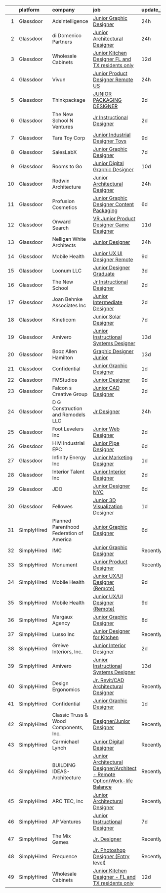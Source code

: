 

|    | platform    | company                                  | job                                                                                                                                                                                                                                                                                                                                                                                                                                                                                                                                                                                                                                                                                                                                                                                                                                                                                                                                                                                                                                                                                                                                                                                                                                                                                                                                                                                                                              | update_time   | location             |
|---:|:------------|:-----------------------------------------|:---------------------------------------------------------------------------------------------------------------------------------------------------------------------------------------------------------------------------------------------------------------------------------------------------------------------------------------------------------------------------------------------------------------------------------------------------------------------------------------------------------------------------------------------------------------------------------------------------------------------------------------------------------------------------------------------------------------------------------------------------------------------------------------------------------------------------------------------------------------------------------------------------------------------------------------------------------------------------------------------------------------------------------------------------------------------------------------------------------------------------------------------------------------------------------------------------------------------------------------------------------------------------------------------------------------------------------------------------------------------------------------------------------------------------------|:--------------|:---------------------|
|  1 | Glassdoor   | AdsIntelligence                          | [Junior Graphic Designer](https://www.glassdoor.com/partner/jobListing.htm?pos=114&ao=1110586&s=58&guid=00000183211a62fa9cd963e56dffb98f&src=GD_JOB_AD&t=SR&vt=w&ea=1&cs=1_9d550260&cb=1662707721287&jobListingId=1008126518832&cpc=87A0A889578C8297&jrtk=3-0-1gcghkoorklvn801-1gcghkopah4dk800-1fc46c5ff38fd6d6--6NYlbfkN0AipZgvE8nRORPuNrZZLrQ6PjdlaewRnC-DulxfRvfRUE_hN3DPv8Bsj1LcFKGlefO_UJA9O-WaIOkUINCPZ3wAiWwhgwG8UYDVe0shLMxfv6gxN95IjdO4JulSYkMGpowUWJvhadlYAA0Hbm1tDY3kK9APt-Al78QDFoc1oNnXelSjAr0hUb42U5OSsUIBJ-lYtYBwvaGTI7OVeknMda4ZRdoRAvwaT40o21_h7xDCBYr9m5TS9OvOgnnyn28i87XVWUWfpA5Qwkdoyi15kXdfyo-dTkJ9o0GHIRLQotcjizhbKzUPNGEzTp9IlPqWa680gasCOCjWK9Re2TsfSuthDL6O4G6i_Owj_I-3xbdeLSSsTlZFMKXDwt2lldivtrDKm0bP9atLnnIBbDJeBwnu5fuehHwFJgpfIVp3vyRrq6nfGsJJ5ytOiDm-sVRs2gSccto9cC8CoVm0efrc5ggl1oJCtjDx-Qeg7kB_OkwudnLm9s2NSSxGNl-Ti28piYM%3D)                                                                                                                                                                                                                                                                                                                                                                                                                                                                                                                                                                 | 24h           | Annapolis, MD        |
|  2 | Glassdoor   | di Domenico   Partners                   | [Junior Architectural Designer](https://www.glassdoor.com/partner/jobListing.htm?pos=106&ao=1110586&s=58&guid=00000183211a62fa9cd963e56dffb98f&src=GD_JOB_AD&t=SR&vt=w&ea=1&cs=1_2d837f09&cb=1662707721286&jobListingId=1008126041617&cpc=F0881FB4B112A732&jrtk=3-0-1gcghkoorklvn801-1gcghkopah4dk800-723fdd939c4b98c1--6NYlbfkN0Af7IH--f52cTUDwFMUanxXcd3NiV5wYJyzlyk1G5yREY5tH6gVYRJQFm0gt-AkvyOasr_qcNJy9IwTZqoB608R9agM9HWv_A-63Nt1MFNI5zKV3CRvddsTt_zh7WQi6QoxnvArYCuuUSD-cWn4gfh9KTxr5A8sRxkQI6Hmr_KMYxwf7eazVyKGl2JKpU9uu5wPQ5nDU0JA4opFQF9wRwwDZrbK9i8ibXQJkFPUQ-OrgI_K-BatxTWyKz1LD-AD7QIqNVAxlvF_zOUR4SWITPWjQ9ODGSosel9riLvbGbN0RtlR8cJEaJnvFwZa-LqjMibgNyv4QWz-we6h0-uipL0zPkodad0dER5q82dZnaQ-5gpgEoG5bUwBlmYMkF7UxTfNpde47KSqgxFFhR_5NMP8QUxMB61xAuR2sdc7qtnbcksbHwNkbLX4tzOhTs438T8urMsROezvaEm1V3u11Sz43hoZweUBixhNlmyosfg9B2Utmyx-zvn2OH9iBCL9MJU39SsWLh3yaA%3D%3D)                                                                                                                                                                                                                                                                                                                                                                                                                                                                                                                                             | 24h           | Long Island City, NY |
|  3 | Glassdoor   | Wholesale Cabinets                       | [Junior Kitchen Designer   FL and TX residents only](https://www.glassdoor.com/partner/jobListing.htm?pos=101&ao=1110586&s=58&guid=00000183211a62fa9cd963e56dffb98f&src=GD_JOB_AD&t=SR&vt=w&ea=1&cs=1_e99166bf&cb=1662707721285&jobListingId=1008098268193&cpc=8BB092BD934645DB&jrtk=3-0-1gcghkoorklvn801-1gcghkopah4dk800-f3fd95e2d0fa8d1c--6NYlbfkN0BlfbrJSa3PHbvhjyyeFfDNoZtTpcLzI_2-SDNU7B3WsGWIYDmyktT4bk3iCG4V_I4NSMt6RktoGBD42Vee2kHPTUwIdLEBkku222GgmCSbmWZsv0P5GArL2zHJynDTdLcdeNouMZgwEqPNoplWHHLppId7MgI_Mft5OHOXfBW-BWToCueP3bzQ6BGomKlampRF0VJhuWnuP5eucPcwNce2uapXacWRKQ02pnKuyLFKh_wm0GczTq8esCyxprBXNNx8bRpJxuGqcrgm3o1ZyR1RtJw5erDX93-HXqltxxF_VzuZ-wNv-uD8iUTAoRSZlVu9rpJaSLAZmAUYW49nKaQfAY0XuxgSIdy5tDfeNdO4vly1_2japU_s9YlWUht_iHOyNXzkf0p-BdvxPt8E7biA1CTXNMfmZ7dDMurRa9xk6nw0tEN1DbulB6eLtVUIOqcx52w05y-4KPGhAtgHo5bz2kGXhpXq2X63qvv8D74vwZjtd81bNjnG9yTBCpNSMlBeo6U2gcasN4if4j0tJ6WzY9dYRXF0Wc8aXSz2NI5MplfS3TlVBJBZ)                                                                                                                                                                                                                                                                                                                                                                                                                                                                                    | 12d           | Remote               |
|  4 | Glassdoor   | Vivun                                    | [Junior Product Designer  Remote  US ](https://www.glassdoor.com/partner/jobListing.htm?pos=124&ao=1136043&s=58&guid=00000183211a62fa9cd963e56dffb98f&src=GD_JOB_AD&t=SR&vt=w&cs=1_15bdd6a2&cb=1662707721288&jobListingId=1008127814402&jrtk=3-0-1gcghkoorklvn801-1gcghkopah4dk800-c9921c1d9ee7bd66-)                                                                                                                                                                                                                                                                                                                                                                                                                                                                                                                                                                                                                                                                                                                                                                                                                                                                                                                                                                                                                                                                                                                            | 24h           | Oakland, CA          |
|  5 | Glassdoor   | Thinkpackage                             | [JUNIOR PACKAGING DESIGNER](https://www.glassdoor.com/partner/jobListing.htm?pos=110&ao=1110586&s=58&guid=00000183211a62fa9cd963e56dffb98f&src=GD_JOB_AD&t=SR&vt=w&ea=1&cs=1_e499e9df&cb=1662707721286&jobListingId=1008120815731&cpc=0FE1F5EA2BC84A01&jrtk=3-0-1gcghkoorklvn801-1gcghkopah4dk800-dc8a50ed25998491--6NYlbfkN0AuM2h-FiZ6pxynkFwuURbyk3E40t-YBgtquBS1k8iiYKbZwF-gcUOp-YpCknliwipHRnu8VAtQjUHCW9hggfGl4hnlPlMkaZTH1o3s5IrnqRXB0KOXgk-5XhkOkeVkfyffUToh202prnM7r-Vi7fgzwiT1ev-hpx8-nYxdXwEEOiEBhrOWM8S-bnuM1RG2QTn4OJIpBE9LiH-QEbyO4bWhIRZT2de4XMY-7v_1k-hf0OnHj4BCCsx9ysAKr91pio3LzHrLeMPV0U5hJLIXrPTt2rvav1s_GVls0MvxOZ1nBPZ1JExbxa2802aih0RowRD8awEtkUZJcTDuMV_ApV-81-E7moHdkcRr4XWt_mpbDlkE0IK9BmUxLEf4JT6EV5iuu1_ttUuzWIAgsxH2L72yum0R13ZMw6ZxDPuoeHUk5Zcm9icIApkweOcKnR9AyZBgsSbc5fM1UgxPdDq0DJp-ZwnyBBELsRwM96HHJLgF8qize5qGNJ80Ot0PdHuO5Mc%3D)                                                                                                                                                                                                                                                                                                                                                                                                                                                                                                                                                               | 2d            | New York, NY         |
|  6 | Glassdoor   | The New School  N Ventures               | [Jr  Instructional Designer](https://www.glassdoor.com/partner/jobListing.htm?pos=117&ao=1110586&s=58&guid=00000183211a62fa9cd963e56dffb98f&src=GD_JOB_AD&t=SR&vt=w&ea=1&cs=1_963149ca&cb=1662707721287&jobListingId=1008121524622&cpc=FB7E4A1762AE5BEC&jrtk=3-0-1gcghkoorklvn801-1gcghkopah4dk800-bf06e3e6c69108c1--6NYlbfkN0B77IjMi85O3fSRyFRx7hF5ozgaDuf9JHo1-2f8PsCqNheoK_KNT8FMPMnEeLznBU8H0ScYvQsAXPGJi-Eh2fHUAHl6h5Hjz02f5cUWnrRx0VG-vT1Xm8zoee9EKvyl97WDhQ2_RPZLUm4JkZbDjCjxQG6oChA7FTWf0gWmMtbdzZazF7IquL1g1dXo1CZ6NItkPLEQRwBZgnYuXDo5Xmx8t6fLkM9hoRrRJIKD2EVxG00nGhw6M61T56hVIkUpVlyPT-7S6Xs2Yz8Nv7dP__A-F07x4jTn5iXgrA9eN424BwGSE1CUziKKdr4Si9EfBacNh7qftSwtI05HQZ7jouPIEc-Mwy6y8em8iDOWP-FxGN6x8naG0ldgJT6cJgT5aL-Gn4oFhSpHvKNB3tF8ddbfcPQI-o70sBouuQwrLnQqRFn7zlcEzIk6tmytau79WSALCkBA-w5mV4szPAxg1KFqupWDwg4o0jGVmGiGMKbr0sHSQGtBzvEOEIPU6RMQucmMkcrczn7pmA%3D%3D)                                                                                                                                                                                                                                                                                                                                                                                                                                                                                                                                                | 2d            | Remote               |
|  7 | Glassdoor   | Tara Toy Corp                            | [Junior Industrial Designer   Toys](https://www.glassdoor.com/partner/jobListing.htm?pos=112&ao=1110586&s=58&guid=00000183211a62fa9cd963e56dffb98f&src=GD_JOB_AD&t=SR&vt=w&ea=1&cs=1_6e0196a6&cb=1662707721287&jobListingId=1008104241715&cpc=65CC663E25211861&jrtk=3-0-1gcghkoorklvn801-1gcghkopah4dk800-03f38e4d59b2967c--6NYlbfkN0AkIub598ZnF2Da3IhdEz_SQbDzbNeh1yEdABgIrYesRHiWB-KyLwtLZ9QnyjpOlZY-VYox9k9oddaGIw-Edy0OSMSvBOlpLwKta-nH2inTPaRCGbWi4HuqoUUbMsWB82_boAeHqhP3l-oPXKBSmwbYmmXJv41fN7VKewTtcvLHjd3Yh0l6rW5jYtZEUDOI9sPAjbg4kQEN-T1IeB7csIwKciY6E8yXIDil5eO-efHrTkIYSFNZW6KnDE_xxAojrbXDeWAKispDlVwltR3N_Faihuo_b7h6YA4-hDDPH7aVXL-CIcYWNM2hTFqMv89rvgqfcB-xn69iDt9javUPRshvO83Dko3AFP26TounUf6HnSjTonl5Fmf3JDwUOZRbleKPXpWFYAJPkJcfrz9rRgUrrMLBQilx_Rg91snyCWT22uknnqU8jNT1VPqLG21eWNDwR-K2wDhPfLP6o8SkxGDBolqk-h-gO9BAwHVWM5QrGcYsnDbBzEtj7v6g5dHE615ED8j8cPhTRQ%3D%3D)                                                                                                                                                                                                                                                                                                                                                                                                                                                                                                                                         | 9d            | Hauppauge, NY        |
|  8 | Glassdoor   | SalesLabX                                | [Junior Graphic Designer](https://www.glassdoor.com/partner/jobListing.htm?pos=115&ao=1110586&s=58&guid=00000183211a62fa9cd963e56dffb98f&src=GD_JOB_AD&t=SR&vt=w&cs=1_9fdd8073&cb=1662707721287&jobListingId=1008111579607&cpc=39A4E8CE329AB187&jrtk=3-0-1gcghkoorklvn801-1gcghkopah4dk800-e908962a8703a28d--6NYlbfkN0AZhccrYCUSJlZEde1UnGXnwlG1V9FU8luw-eezWnVYr5cEIZbxF0ud2TiQradMyDYAhjUuZdU-Jc6KDrNnXGt0luj4X9eLCFruo8XOurAzNfkw5TKDUy8_2DXlF_UuK3XC5Jdc8AGJshFzDUJNXv15OVNeEv33cNdPQ9245r-wmXF-LAyKzaSglO4Ux-5C7eGtRqMBH7vFEeHLU8bIy0Ek2fS1pQTm50LlBVWf419Ldb9g5IfMhZyydjh9wHyeKlxnP9PkpqHJ2B-QtyXPS4fhxKB_-qTC5tST2SdwwQU_MkDxGuptm9OWmvrWqwuijYp4bI-oAjZ33DlNCwZSeuRyj4HVzOWkwh1WvVUk37sews2mIAwW-dHkWn0V3r6i1wP_IDQaHTXkKUgakSO4MciWDIflb_RXfjW-VMVoSP7zCAKNINNuuu1j)                                                                                                                                                                                                                                                                                                                                                                                                                                                                                                                                                                                                                                                    | 7d            | Austin, TX           |
|  9 | Glassdoor   | Rooms to Go                              | [Junior Digital Graphic Designer](https://www.glassdoor.com/partner/jobListing.htm?pos=120&ao=1110586&s=58&guid=00000183211a62fa9cd963e56dffb98f&src=GD_JOB_AD&t=SR&vt=w&ea=1&cs=1_f69756cb&cb=1662707721288&jobListingId=1008101023812&cpc=AC285F3A3ECA6BB0&jrtk=3-0-1gcghkoorklvn801-1gcghkopah4dk800-a7f8cc29757373aa--6NYlbfkN0DQkrWslipYdAKKBYyyAy12PZe5Qif844XZvzAwxKbcyIRxhdHaqMzJraSVoY3LdvZqdbhDVRcqMZtCa2YcNSHFpJgmxHPV6EOH-6DazYCulcDtnQBVuOqYehfVu4pi8F9SHq0EvEETT4FlPgqVwQPbT0pZuLpYfpMnS0r64qoJ8-2qzxYucRvqPqcCo0mPOb0lc0OoxpxSWzOvzE4cU8fPmgN1fYe2ifM4JqCrddonyqM3cxKydvfAgu1Z8dSA1bMeK7N0oiSfgp8hAQCHqQhfNJNzZhP6j2mgS3bwzCgbJ08vqkeAC_Ilw3ZwoXvc6K_wabpGf0T3J8MfYMkEOvLsE7IaAELb8Ha9q1oMlfdWoGYnHWzUhIZuFOREjlLvDk-GDb7ZlawCPCLh_TMuNVYLtVlPcKDPEM3RvComCw6RhY-RkJ4fSG-LOn7OpaYo8-bzlZx_YxhueHiriPy-3DshqqMbIF86Qf1hYv_sQJ0NWgBjC8tSosXuebIrE-4lbz9ooMjc_llvF8X4kX31MM7FhsILnriKoM44Ph7co8O_wA%3D%3D)                                                                                                                                                                                                                                                                                                                                                                                                                                                                                                           | 10d           | Atlanta, GA          |
| 10 | Glassdoor   | Rodwin Architecture                      | [Junior Architectural Designer](https://www.glassdoor.com/partner/jobListing.htm?pos=107&ao=1110586&s=58&guid=00000183211a62fa9cd963e56dffb98f&src=GD_JOB_AD&t=SR&vt=w&ea=1&cs=1_f10e4b59&cb=1662707721286&jobListingId=1008126744596&cpc=20E46BB5786CE82A&jrtk=3-0-1gcghkoorklvn801-1gcghkopah4dk800-d552127ac2887723--6NYlbfkN0DzaDHVbxJ-LJZej0v9fk4K-FwNocoxjQ_zxp68kPBvcg2yVnif4pm_KuL61YfMAjUE4jCnvzPuvjZtRgk2k-hHL5eVKIrUk4lso5GC8EQbtnYanfsHg53QC7Ul431ufMHsNhkwxIhg6-0JwtOA1vJhPgY8DDSoSPYJjxv2NGzgaffGr6anegGj1ggPJti3GljqnhqvPbkC-vAYo8cX1nDUXNVK7hKVIIGLvwufBSU5voObKKKalLW14YS0m8CJtJEL7TSIW6Sduf3N492V_AuIhCsF907qAAOh-Tfc6bdfUMTPnT9tnoExu4EmKcCLgNCjRpf2f1p5hJ7WBgsHW8-OUW9uolB0yP5flmHBI5DIKvyuc7sUc827TWZOPWyhf_uC4BA43sGi_a4qn1EesMaTpbN6P9QtHoiH8UWMPU5XknZmDh1-EYmhbojpNpdF76czukzTh--10ly3ClpgIXz-suhyc04HMcYAfcgSwUekxRVPvxckyMY0IskPbiR5lImsNwoT7tYq5w%3D%3D)                                                                                                                                                                                                                                                                                                                                                                                                                                                                                                                                             | 24h           | Boulder, CO          |
| 11 | Glassdoor   | Profusion Cosmetics                      | [Junior Graphic Designer   Content   Packaging](https://www.glassdoor.com/partner/jobListing.htm?pos=118&ao=1110586&s=58&guid=00000183211a62fa9cd963e56dffb98f&src=GD_JOB_AD&t=SR&vt=w&ea=1&cs=1_659c535b&cb=1662707721288&jobListingId=1008114183195&cpc=3DB599BF2F4828F0&jrtk=3-0-1gcghkoorklvn801-1gcghkopah4dk800-08d7352442de3438--6NYlbfkN0D8H_ARezJ5CHAhhcWTJsHkiqKXZUd-JI1lXVJ02_FWlJfwXTBtrNTz8nQLOyLfKdGPFS85qCdC37MIXZyBjKnAljcaWA3TKaBpBMLLe42IkZmrmq5r5N_3rnI_QKLqeDgaNxqylrrp1S8r_mjNV5VbJoj90kZ5U0vEBDDeVFTWvWX1HNfMBQtuMGwPRnUm6paWWxb2w5ycmS921eik6aqxk--Y2tIW8eRXz_vi5RhdbclGFukbvEL1Zz8iGeS7ACBD-4jokCwd-5AqK1XgnRl9BC8ccm-453fQEG9otl81M2pxK99SeOsFrNiWbDf13e0DHcZ5zBLEQrhNk-vAaYdHHahnoML044kDpr1kVRo0VklMBAdGLR1RPirfhUfKT3daiqjAyPC50xDWGfI3LzqyFvDtw7-vdXCC3Dm358I4VeRXz_oTcED-yqdsN9mIkkuXs8Q0tBfUqwNtdopIoe2RUvAbuh_PUv5QRNPdZxi6IuSZPlmFO3wX7Z0KZ787L8cq2I7341oZcA%3D%3D)                                                                                                                                                                                                                                                                                                                                                                                                                                                                                                                             | 6d            | Chino, CA            |
| 12 | Glassdoor   | Onward Search                            | [VR Junior Product Designer   Game Designer](https://www.glassdoor.com/partner/jobListing.htm?pos=122&ao=1110586&s=58&guid=00000183211a62fa9cd963e56dffb98f&src=GD_JOB_AD&t=SR&vt=w&cs=1_316fb017&cb=1662707721288&jobListingId=1008099053226&cpc=47CFDC01B3F81FAC&jrtk=3-0-1gcghkoorklvn801-1gcghkopah4dk800-07bbdb308ea4cc37--6NYlbfkN0B7YoEZZ2QAGDyEGGmBPAUWSHc1Mt3sMCn9FehKcWA3w0f8WX1n9N967XqX1pCIHHLFdmzbhUsIqV71s7ELi4968vvXF1tNBLroB6uxZKxOmwhjWdxb5OGPft9Hp_QzX1Za0pDBa7zXeAU8-B_2iBrng0C8MzgiMDMQd45vBq0TCtFes8oGHwj63hiG83OSilXuq8J1QRrZDHvOPrTy2O8JwcHa31ezbNYWPcXPwId_AsqUaUk53tDnb3kSlNNleRNbr0g8D8A-bGISAk5ob9naQWnqKNS0cY48IpgJOIyuvee1KAHEIVe-VekXGeCy4tGxtNf2OKz4wp4on3tw8GbgnDFxZQZjjk2WbDNturPPKIs8dMvDB9OLLVT_QtSA6JGFGahPX2_p-tkx6HocZlUoDZdXYPQNbQpfYSKaDXE8Ve4KMoNpjMqQkjlVdePaGKRL1H6nQ5lCCCWDtf9drsyeskPuTzXL2KaluYelvSp5nFoGGDBtsCxwpKHrwne3xW8rgRvu9EyuTdJ-ecPZE1l4Ggyd7_Lf6F-aubidqNNe_4xcbDEkCOdermRX0MXwyeIQ0u23eXmQ2fTOFNMvYkcS3JHQyT1U_VA_k2ED4pVmJnOCBcqalmGSfih8EugHkkliiHrEzTX2VRFflU_ExFjsL73SO6s6Rrt8Tofp5jiQpTL6yH5yE5Mbauuycqus8GkFWBf6boEDKle3xk23_pbk4dOUDleE7tbf5D1NHr_i-dm9QoEApj032V05bsNkrfhUp21InS-KYAAq0uXjIiSKSSTg9_hVkFYYabn3awXDv8ONvjg7IkoANjFXABh8L0Wofd3UhTtI8sGGDMjHEj_1vZhTAkfZOV6sxDTLHsWlHO8wXnkK52zy_cXl581UK7RlyQES0oJWySqxv2kgCFcm9qfxkJAhASEeDchI6xD23d-W8V9QCRFNN7z2mjQ5MVJBLMhmGmk5MSIpyTnuemQbazHlGZe-q-xhs9NKhw1A19d6KW8H4VBGqW8I_kDyIHIJXzB0soZ0kB5b0ln1fdWL) | 11d           | Seattle, WA          |
| 13 | Glassdoor   | Nelligan White Architects                | [Junior Designer](https://www.glassdoor.com/partner/jobListing.htm?pos=111&ao=1110586&s=58&guid=00000183211a62fa9cd963e56dffb98f&src=GD_JOB_AD&t=SR&vt=w&ea=1&cs=1_699802a8&cb=1662707721287&jobListingId=1008126460903&cpc=7AD1D84939BBEEF3&jrtk=3-0-1gcghkoorklvn801-1gcghkopah4dk800-4e4c53329fb702b3--6NYlbfkN0CO9oHzDiMXLt88Q8DjTxX4j0Mret2ADvA73sESdC6uOFyT44sA3kyfqcNFpxa3glRgl7mNUEl9Wgw4MTwtV8X1L5TCaxjEbrH-0g4x86GoBepjgB3_q6Y0giZCad4h49BZ0tgAJmMLzx2Z8O7OdXP2E5fsnSI8AodsKrdmZ-CbHdybP8ZZFz_UniKyDtDaT2tXM1MjOzOSyhmDbSuX2FdwBBAAvSUrwkkxjsyQ75MoBPyqlFP6U3so001UzKOImTSHh51E1wCk80QuYhpTB9g-m0rJTh6K4WAJg_L-A6p6Ev4cRqnHCHzHZxA6LLrIn5L_IyQbKX2XiHaUhEKR_trJrWpNwN0LKnVTdOz3gZoRqz8WN5azMz4PrbNjziJYn8NcX1ZlOQTgLWxjOzCbv6Dn3hv08ddorWzxGHx2pzm54pHk0sgjF_KlOV6KeRnT1JWhEtZRcijO2YF60CZquz8omR2cRe7iIlBe34JCobzog3TSaLLEpEfMrMA7foh0GH8%3D)                                                                                                                                                                                                                                                                                                                                                                                                                                                                                                                                                                         | 24h           | New York, NY         |
| 14 | Glassdoor   | Mobile Health                            | [Junior UX UI Designer  Remote ](https://www.glassdoor.com/partner/jobListing.htm?pos=104&ao=1110586&s=58&guid=00000183211a62fa9cd963e56dffb98f&src=GD_JOB_AD&t=SR&vt=w&ea=1&cs=1_1c631b44&cb=1662707721286&jobListingId=1008104582625&cpc=AC285F3A3ECA6BB0&jrtk=3-0-1gcghkoorklvn801-1gcghkopah4dk800-0b855880aef5fae4--6NYlbfkN0CVW-wZUB6fDkVbeXZUmA8a9VqOuLioZTZt07t5oqbkUixMn8E1AkY7NfCvE7a_uIFEM4p2K4W6Xowwu-eZbvZMAmUZzzrHL6ljTCT7DYTx6XjJdgQUIEh9p7SxX-wpgLvWtsfp4DDj8x2BvdIzeHYMSSkPiP9r4jjtgVITdl04BLVLmN7DTPJeZ4_ZEyu9s9lyxQe34KgB-c4XUoqSAdNIqo5XO-9RdMNwzIv-TxiPN0etKgcPgNAEnmRcUWNIuEpFahrBdttzo8_rT9GZTXJKmOptyZfyiuukjBneIUCDvBUAQWjOJ9SIhDz_Xcac0uLc9KOVVfZUhpurZmoikb-zgjrB9gf0uMPp5lKMmob7cz9dpwBJJ5Fd3ljSxwUafgXamccZwTCo1_pikkRDKh9BdbpUjKCQw-74SO3uxsr9P-pp5_pebVzaj1Qvr4iZFq85SG-I15oedZ9PEeoc8rO3BmLyn_YW4pEFZJLbpT74oMHdMyaK-BSgOlovWrmo8nVRbBp61GF8lvYjHzjwWunS9hDqyJAaw3RNdloDG6FCK2S0KbTrSDE2lAaHVk7UHEmipcKo7Y8DsIxZaq2V_iL9uHbIa9frOuY%3D)                                                                                                                                                                                                                                                                                                                                                                                                                                                          | 9d            | New York, NY         |
| 15 | Glassdoor   | Loonum LLC                               | [Junior Designer  Graduate ](https://www.glassdoor.com/partner/jobListing.htm?pos=113&ao=1110586&s=58&guid=00000183211a62fa9cd963e56dffb98f&src=GD_JOB_AD&t=SR&vt=w&ea=1&cs=1_5aecafbf&cb=1662707721287&jobListingId=1008117829071&cpc=3DB599BF2F4828F0&jrtk=3-0-1gcghkoorklvn801-1gcghkopah4dk800-40214ef59b438126--6NYlbfkN0DAwgduWqBP7ymGN-lTADpinz2i-23XbRAyg5ywqS-MDfuU4MrSvHQrlYYDKmwGGmwluOBvz7vMslEzgRKJczfPOFybmcpWvAGGJl5bfuMi8XlHlFi-cravDhvAvoHGrCoTnNay-wBlxzCKwuu0iSTYx6TpVe9_VIsP_lWlZpD3xOCbK1FaavEr53sOfhyg6Y0yKZUl7ogn-lCqTWoa6UI6jgWeDqHj7fWVEEBqbR6qiwQCwaDsBdoYVbZFjwVPk6yY8QNMjCmWPUFiobwJfgmWZ0lHUtP9XvHhFzuMRqVkIUELuV1bzBB4poauBcKcXsSSDSn8rYRz77k2h0Bbr6sNO1_4gTGBBXFytHRfPziAkyVuzsQRlpz3lkmDpDQNy_j4f7iIT_UNFACzyxGk5_YJUoT8kLgxBLdCs3V1ngJa5BegPp60KgmawC0nyXrVzY8ynaDLOvL2h4WB3zXEJAJ2MX6sgEl3umUk4VZY3l37n7ZBRemyWnNBHSQLpaKSJ1E%3D)                                                                                                                                                                                                                                                                                                                                                                                                                                                                                                                                                              | 3d            | Valencia, CA         |
| 16 | Glassdoor   | The New School                           | [Jr  Instructional Designer](https://www.glassdoor.com/partner/jobListing.htm?pos=126&ao=1136043&s=58&guid=00000183211a62fa9cd963e56dffb98f&src=GD_JOB_AD&t=SR&vt=w&cs=1_85e7dc68&cb=1662707721288&jobListingId=1008121419224&jrtk=3-0-1gcghkoorklvn801-1gcghkopah4dk800-f08635938d8975d4-)                                                                                                                                                                                                                                                                                                                                                                                                                                                                                                                                                                                                                                                                                                                                                                                                                                                                                                                                                                                                                                                                                                                                      | 2d            | Remote               |
| 17 | Glassdoor   | Joan Behnke   Associates  Inc            | [Junior Intermediate Designer](https://www.glassdoor.com/partner/jobListing.htm?pos=123&ao=1110586&s=58&guid=00000183211a62fa9cd963e56dffb98f&src=GD_JOB_AD&t=SR&vt=w&ea=1&cs=1_6cbedc70&cb=1662707721288&jobListingId=1008120970388&cpc=0FE1F5EA2BC84A01&jrtk=3-0-1gcghkoorklvn801-1gcghkopah4dk800-426d99cdd5e16fb8--6NYlbfkN0B941_PgyTy6MDsTYlxJ6-1XOQleYR6r6xCm7VBHKIfu2NwxCYjx31oLU4kWr16zYdMm5z7HQFl28cjsFoGij8DxXR43_O2u45sJ72M89pJgejudq2dGNkNJYnP5ukc3wKK7ncRiaLwQfbeSvfRl1sm9iBfDjmxMATbMiRy2-ER99zayCpumFovmnoPs3-AsrI4vY0NANFHfWag_jAiKTvs9rdJ1QNmIUWFnxHb0hUVpsSJIt2djQnw8EsRxfJSLgyoiX2xfHKHv_OeQzEXoD5-agdKZkWFGjtKn1xzgnz3aeqZxpHXlIYgqGihUIaYAQNc_Ub7OTFXju_upX7JhjO3v1o_bcWxdvEYStkACzMmFfO9Eqftu5dCwk17MsDIDLCmgEuZeyHBMc0Ze3LWhPeWfklPCI98ZKbBGUWb4wYCclVV-wTvU2dLDVLbQch-5tLOMMkLOAxmwg4mFmddQ7tOZfTg9gvlbbT5HoC99mk4H4UUDwPYnNHICGfyX36slU8W4auH7oBgFkmXWa3uJfD6jXfEiM1g-s0%3D)                                                                                                                                                                                                                                                                                                                                                                                                                                                                                                                            | 2d            | Beverly Hills, CA    |
| 18 | Glassdoor   | Kineticom                                | [Junior Solar Designer](https://www.glassdoor.com/partner/jobListing.htm?pos=119&ao=1110586&s=58&guid=00000183211a62fa9cd963e56dffb98f&src=GD_JOB_AD&t=SR&vt=w&ea=1&cs=1_54c7c525&cb=1662707721288&jobListingId=1008110537827&cpc=9C938E8DE9AD6C02&jrtk=3-0-1gcghkoorklvn801-1gcghkopah4dk800-0c142de2d0fe4b26--6NYlbfkN0AqL_Fvi2JKneqqjqSJ57VDEBN_uYtNNx5UWxeIWfGUrpPvtyWqtNpiT2-pHkPBBMYO0Ax-EvjCt5ncLVO9aGxFPtoktS8rEYFqWRDN5IvaA_6VlkvLzQIJGsuW2KmVZfvNyrUNtj9HFH19dtXqJPthfkuHp3TXTEmbIzG1UUxlWCB_mg6YE7cCjz-BmxbxnNcmSW2YeToivS3u-OeFocar4bc8D96EwcwSlExHhXzsHQ6OrIE5_sFCuXH0UKLptkqGDN9ViBJMrzr-beLhiIo3p-pMhfa1y0n6tvHch1UDErJj-bSN_W0_1wvcL5dK1NTvWkpPlCnnMnlFek7MUJKninu3QdPXzDi_cUcsNh_BOeNH9UM-wAjk0pOfVKE9sG9DIV7iaDNObHLUg_VkznqitGLuLtRcDiEVdIR5onO0BflYiVAn74m9OzQ-MYSnkkLAsy8j3M7ZXy1T-KcRfDO_aCtv6bkhCzvDlWVNWgcgEGBsiH4wM2IGB3WMwGrTyyodk_SsH6G2DdkezFJ8Ya71F8ikC2ww5awJylTBTfwcMs7qbdjibxBgM4m1bd4_RxeRm4lvQLEFzXOLSWZcYlSoiRUx6p2qysrjFrf3w6OVmMHm6LX3P26TETg3V-B2eljp0raGl6UByZn4uRQfDaUZy6svrFTrA7t5QWXT02fJQxnWijCDjNsJgRFSSM2Bns4Gw4o09gj_CkzujbEg7Mpffy0pgaufPBX4SewL9EBxy9Qnmaedbi91SzAFbeS8ZlB3C_juGi3913wc6zIMmia9zTaR5owS1o05ZDbXHpytiaXXOr6akfFztY9HI2kXkaw%3D)                                                                                                                                                                                                                                   | 7d            | Belmar, NJ           |
| 19 | Glassdoor   | Amivero                                  | [Junior Instructional Systems Designer](https://www.glassdoor.com/partner/jobListing.htm?pos=125&ao=1136043&s=58&guid=00000183211a62fa9cd963e56dffb98f&src=GD_JOB_AD&t=SR&vt=w&cs=1_7fa09d4b&cb=1662707721288&jobListingId=1008097148932&jrtk=3-0-1gcghkoorklvn801-1gcghkopah4dk800-aa9339aff9f4356e-)                                                                                                                                                                                                                                                                                                                                                                                                                                                                                                                                                                                                                                                                                                                                                                                                                                                                                                                                                                                                                                                                                                                           | 13d           | Remote               |
| 20 | Glassdoor   | Booz Allen Hamilton                      | [Graphic Designer  Junior](https://www.glassdoor.com/partner/jobListing.htm?pos=102&ao=1110586&s=58&guid=00000183211a62fa9cd963e56dffb98f&src=GD_JOB_AD&t=SR&vt=w&cs=1_04f77288&cb=1662707721285&jobListingId=1008097391964&cpc=0AD9CBC11EB69ADD&jrtk=3-0-1gcghkoorklvn801-1gcghkopah4dk800-16c71574a40267a0--6NYlbfkN0CaLaeO0W0aSDE10oNno4SsRl14ssiVXEJb5QYZji-zahvEu0xfL2FT9xiGXFqxhLhb3twJM7PHom58qPOiMeUwXzwUjPVK2VMZYKnrUbm3nUU7kOgJDn45XnQE6Vdtd_dVAGYTGG7HNMAZTxuBvJi8s48BdWrqDGU5xqDMdZQ7gGQi_EMvpTejYN9QG1caOb7rs2lwLtFzzYW78XH9dRGT91rDVdPrzf0cVxjj5y0LvnApvI3ybtfOJsQqeUd-W-8nKuY27QoUcUDsRbYetes0eWietdbwspjlp9RFJpjvZbb3pHKVeHo3jJNdXbTyV1yPNOas_RgML4ztM21cJ05oIEiNDccg1ByS6-r8EmCr4ff0ZOvKunoBKshAT0ZE6aVCOb_VAEYuYlqas80ukjghkZI0B8BfDWuKhQRo8reIAiRRP8r6mZ0dT9vCgB0-TGGHiffM1AdBIxlqHVNWv-OpbzoTd-Y3hOgldjWiJcG9prurHHJlaE2uUAqcA_0lVfX1rZpeYDiamWPD-4xY0ILkMJVU_WBu_ANA8UZ60fKdiSjMBpAxekRt_AfYPVmaRr06gGYv0673tA%3D%3D)                                                                                                                                                                                                                                                                                                                                                                                                                                                                                       | 13d           | Maxwell AFB, AL      |
| 21 | Glassdoor   | Confidential                             | [Junior Graphic Designer](https://www.glassdoor.com/partner/jobListing.htm?pos=103&ao=1110586&s=58&guid=00000183211a62fa9cd963e56dffb98f&src=GD_JOB_AD&t=SR&vt=w&ea=1&cs=1_f2977a0f&cb=1662707721285&jobListingId=1008123210648&cpc=FAE5E775D180B2FB&jrtk=3-0-1gcghkoorklvn801-1gcghkopah4dk800-1c9bcc33ad70421a--6NYlbfkN0AmqJ7AeIJ-lTJls7-mD9_KSTPy0ij-obPvjuKKTWlFkFGwi8c4YOI6u9tlvvE_CANVAuYsa4MGbQCoUNwgazspWIyOIgvYTkzgxQCewe3cHs7vwCiBJEq8D-jmXSC9bk0IAR38RyOs8EEjSoQbt_Yqe5zWg8lIwNIaAsrPXdWpz1b6XpT0vlrd8EOasXuCXJi0-0ZdluSNBqU7owPDVVQDEdEwRG1AYqDf3XqZaLKxOBFJDbUj1x7DKZZBfGTfeIHuqYnWoEEqoqgA9bMgrmtakAsaiE_KlauFidoytI6kE9K8qSVrcfWXZoj4gD9Yg1jrXxE8d7uOfAVk2ByPd4bjksEbbaLUZF-8qxZcNHC30nTZSdKyZKyw0DKPDimnSgpGNBAnyPSSaALXaUtjKlL6fU598SfNgFeuDaT4x5gtjImcR-sUHEtUJRenKtw7eWy8yM0RH9RfKtEb7M46tpC8nO2Ka6_uwVJOGeNpT7QTfT_-liClWjgf6aeqTg2ZCZg%3D)                                                                                                                                                                                                                                                                                                                                                                                                                                                                                                                                                                 | 1d            | Remote               |
| 22 | Glassdoor   | FMStudios                                | [Junior Designer](https://www.glassdoor.com/partner/jobListing.htm?pos=108&ao=1110586&s=58&guid=00000183211a62fa9cd963e56dffb98f&src=GD_JOB_AD&t=SR&vt=w&ea=1&cs=1_a07ab32c&cb=1662707721286&jobListingId=1008103669128&cpc=88C71AD61D38E582&jrtk=3-0-1gcghkoorklvn801-1gcghkopah4dk800-21f4587ffec640ed--6NYlbfkN0ACTeRvGRFS6hadW-07x_K1RnsIE8OdH4tufuZ5eRAiXsy0w5YibZOS6FWWq3RdxebVMF0TOQq8goRYIydoI5pOYgkiPbiLqO6Zl4JKi5Dbyonbx1_7lhH5wHlrkfWViEMf3N0Pj9U_i5S_3_SZ3AHZAJQNTMbyC8-dW6sh76FZtGDODR9CWStpcePM_RKLepvaNpDYNOUPWe6uHpzDHwa15l73JcMYpHG3_9FplHTMPWJ7PIlqMA6wY_L-QRARD9BEX4b7ncgicwXCNH0DVCzlHmcECmHZlaxoqkgI2y9Be7Gyk02r0Hw6RSYnlpXnkrWCF0jWXrUXdp7bsTTZMWO0-szmg3Xk3oBdr8P8YPuwMIJ8rR-0V61O2rfdpw2KGh9jMq1HLIa51bJKA2cE-mnxHkCkDd92m_8gtOy2JUsGqiqwChjjFcm9N8o0zmjz1crG0UPdb8rE6rHxjFQBTuHTRredBCDNQPqQmgoXkW_c6oKpynas2w__uMz6a4dWyc0%3D)                                                                                                                                                                                                                                                                                                                                                                                                                                                                                                                                                                         | 9d            | Fairfax, VA          |
| 23 | Glassdoor   | Falcon s Creative Group                  | [Junior CAD Designer](https://www.glassdoor.com/partner/jobListing.htm?pos=128&ao=1136043&s=58&guid=00000183211a62fa9cd963e56dffb98f&src=GD_JOB_AD&t=SR&vt=w&ea=1&cs=1_c1552f6a&cb=1662707721288&jobListingId=1008120632412&jrtk=3-0-1gcghkoorklvn801-1gcghkopah4dk800-3163b1e45c017fdf-)                                                                                                                                                                                                                                                                                                                                                                                                                                                                                                                                                                                                                                                                                                                                                                                                                                                                                                                                                                                                                                                                                                                                        | 2d            | Orlando, FL          |
| 24 | Glassdoor   | D G Construction and Remodels LLC        | [Jr  Designer](https://www.glassdoor.com/partner/jobListing.htm?pos=105&ao=1110586&s=58&guid=00000183211a62fa9cd963e56dffb98f&src=GD_JOB_AD&t=SR&vt=w&ea=1&cs=1_e0303c91&cb=1662707721286&jobListingId=1008127851483&cpc=8A48E7D5890B96AC&jrtk=3-0-1gcghkoorklvn801-1gcghkopah4dk800-eb298883035e300a--6NYlbfkN0BMwnH873VyyPpoJYi8SAUc19-9rCj0Yd8biFK2h0hFD2k1axsSWfwRY2W6Al-eiT5iOL2yo_a0r0JsOYAOcTSPxrWdnCRtOLtaf5NGP-6nuic3kiZBUytfflMlpECA79eVxgz0eWOcO9bQjt_tOsdTdSpNSO4-P4LxBklFNLkXKor2J_29Icadh-H-j238mlzLv25n80ar4G4evxRl54d6L6Qsiv-hmihrI_6OlE9pqqGh-LvW6i3Yxnn3FDqK_7QtNI84EyhQIj3szKPedEmAJt4chrGObfQb25UGJ_cvTeucINKNHDe43MH6YzfrfKIdN3dE9CF6Yqf6GriuxCvPMVkHuxAL6tHM1kRLGw95uupYslE3u91vjIPxIruzlox7Q4P-l_7CE1RNtDOMRE9oVNUjcLLl91H6v7zMSpYCNf0zxZHJ6DOk3N5MuI3fyGaFlEf1KrbOdHaGV8oVhNFW4jzr892C9Q58RwelBdeR01NRD1-XdcbGOJ6K5t3jaSJ36aYEFINDOA%3D%3D)                                                                                                                                                                                                                                                                                                                                                                                                                                                                                                                                                              | 24h           | Lafayette, CO        |
| 25 | Glassdoor   | Foot Levelers Inc                        | [Junior Web Designer](https://www.glassdoor.com/partner/jobListing.htm?pos=109&ao=1110586&s=58&guid=00000183211a62fa9cd963e56dffb98f&src=GD_JOB_AD&t=SR&vt=w&ea=1&cs=1_5c37a1e9&cb=1662707721286&jobListingId=1008120835340&cpc=39721386339D0809&jrtk=3-0-1gcghkoorklvn801-1gcghkopah4dk800-5f7c7dcd0cefb2d5--6NYlbfkN0AIkon2q1iM7WWajOw_YocZv0AglawGRnh4nbjyecUpCf0ItyKuCn269hkiBevR9MaUgYBzxQe8HUmv8yeUKE9g9D6OF8koDA9UdYupZKAQ66JLBMukpV4SMT3DaRDUuzSiNcnmcEbxPlYTlRTW6uO3Z6NNdEfRhVvtu7AvYIJ2MJ-sa_q_VNistrSU67o60d8LK7GhB-2xr6PFmOGZOCqCxJzoj9pgSeIZ4-Hzs81-i3c0pLa-7Q-0e9QAgP3vtjf9SQvmZe3V0dkHI9fSc5p8CGMHBCrnTKUygn6VyXg2G29UrY99pmWq71FObhAUYVwWw9EBb5LBTGZrKIqOuUqFK94FdVJSWlZ2i5elXqZXQ6oxncw9QLDdQolDihsBiBaIMnfQolUyQs-7ZzfnPodfzjpJ8kn1fc3cENwkPPT8Ufj3LsUlQn05wtWFXY7lejYlc4JFOZmFxlzwl_Bo-CWKjLhR-nQ3NdIZ4j3AXQnUBjtcQlnb5_SpQSddenswcYIA324hb16Fig%3D%3D)                                                                                                                                                                                                                                                                                                                                                                                                                                                                                                                                                       | 2d            | Roanoke, VA          |
| 26 | Glassdoor   | H M Industrial EPC                       | [Junior Pipe Designer](https://www.glassdoor.com/partner/jobListing.htm?pos=130&ao=1136043&s=58&guid=00000183211a62fa9cd963e56dffb98f&src=GD_JOB_AD&t=SR&vt=w&cs=1_72df677e&cb=1662707721288&jobListingId=1008114082043&jrtk=3-0-1gcghkoorklvn801-1gcghkopah4dk800-06ff7cd95ee116d3-)                                                                                                                                                                                                                                                                                                                                                                                                                                                                                                                                                                                                                                                                                                                                                                                                                                                                                                                                                                                                                                                                                                                                            | 6d            | Pasadena, TX         |
| 27 | Glassdoor   | Infinity Energy Inc                      | [Junior Marketing Designer](https://www.glassdoor.com/partner/jobListing.htm?pos=116&ao=1110586&s=58&guid=00000183211a62fa9cd963e56dffb98f&src=GD_JOB_AD&t=SR&vt=w&ea=1&cs=1_7d0819d2&cb=1662707721287&jobListingId=1008123910243&cpc=C19BE7EA145E205E&jrtk=3-0-1gcghkoorklvn801-1gcghkopah4dk800-1c18fa17e9708f82--6NYlbfkN0DJWptBMHi771i96i1KiT7HS9M5dFgcR7-1ioNaSLfl6zih8hmOvJd3hjT-7j4EN_JftP0iVZmpexqsKB4jvjkdw2D27ycwVkXYffu97sEjp3sfC4AWzcUuUlvjBra_WzR7bueh0rRja0R6dMdI-EvZwNYTFkBlmwoVYXmw6_JaP1iJMCOyq9lk3kOsV5hTs8cfmPk7PbBcZksq2lunzuzqs3zwkwHe0oIkiFF5KE1Qoe756fvyEm9bpHkR2josvXYczK4IGYHjUKL_2qFtwUkT4pNmQ3PajgmyJzev5Nf2-qA2CC9fPRVf-hYN5vW0QvOkYIgjww0iXi2n0wDggrzem3d0CECxDNW_TWFUs_77UTq2KZjqA446FD3FFGo3RZpi8ROy7efcZw3_fWoeeidLqACUguGFvWb8Ps43YqLYq8Rck9fjnitxDxObMFCrGXqcquIxPNx9cmIaMjUDZfT84kL-PtQ1q0mQvgnyYka22UlvyqSmS_r_buMpW4Cmu0r1TD5IZFkmeQ%3D%3D)                                                                                                                                                                                                                                                                                                                                                                                                                                                                                                                                                 | 1d            | Rocklin, CA          |
| 28 | Glassdoor   | Interior Talent  Inc                     | [Junior Interior Designer](https://www.glassdoor.com/partner/jobListing.htm?pos=121&ao=1110586&s=58&guid=00000183211a62fa9cd963e56dffb98f&src=GD_JOB_AD&t=SR&vt=w&ea=1&cs=1_4d51fd9c&cb=1662707721288&jobListingId=1008120561341&cpc=7AD1D84939BBEEF3&jrtk=3-0-1gcghkoorklvn801-1gcghkopah4dk800-dfb526bf59956fe2--6NYlbfkN0BHO6Xna3q-OA42Vsaiw1ZeznZFfapgo8usajcmRKi3skOMo-kYHK_BA8RYVOp6Cz8xepGUSaTTlhuPyJHeyI1l5EtvRHoJ4-JiWdCiHow8cej7-Ti3C_zizl8kBjLYNL9sv3R-9MFLBVG6GrDipOtyvFapRCtk4gd9DGdp4KDg42YxXLvPlSD-Jta8imL1whCz4TMMEy_zgqxjB4Lel9NTgMPyfR2E3GO9EINNhPVipyPSG-hwQ6ODN_Sx31aJvZDQMTuXvmEAFi4FMZicn8wzZKJgn0BZOHmPHfA--w16uwTnHzeO5Zp3al7_MYwh1zQYiOy-nRc2Qhq2hHp-mIzTh0ulqp6jxumyE5tI2SMkIFiTFQJBYMIJmu5g8yUt-6XtNE0cB7CUCKobQWDHb08_CQF02SwJpKUnigZ1Id0WF1MPXNuNH72s4qBregUinnKAtzBGQj5CiDFfdVZDmdDQFSh3XGV-rKMyQyM6tXSa7fetOH-VZFy4qslo1deyXluvD4w8f_sheQ%3D%3D)                                                                                                                                                                                                                                                                                                                                                                                                                                                                                                                                                  | 2d            | New York, NY         |
| 29 | Glassdoor   | JDO                                      | [Junior Designer   NYC](https://www.glassdoor.com/partner/jobListing.htm?pos=127&ao=1136043&s=58&guid=00000183211a62fa9cd963e56dffb98f&src=GD_JOB_AD&t=SR&vt=w&cs=1_b12da20a&cb=1662707721288&jobListingId=1008114238677&jrtk=3-0-1gcghkoorklvn801-1gcghkopah4dk800-31bf4c45129c0070-)                                                                                                                                                                                                                                                                                                                                                                                                                                                                                                                                                                                                                                                                                                                                                                                                                                                                                                                                                                                                                                                                                                                                           | 6d            | New York, NY         |
| 30 | Glassdoor   | Fellowes                                 | [Junior 3D Visualization Designer](https://www.glassdoor.com/partner/jobListing.htm?pos=129&ao=1136043&s=58&guid=00000183211a62fa9cd963e56dffb98f&src=GD_JOB_AD&t=SR&vt=w&ea=1&cs=1_1d541eb7&cb=1662707721288&jobListingId=1008123828398&jrtk=3-0-1gcghkoorklvn801-1gcghkopah4dk800-4f5808a82a1f0840-)                                                                                                                                                                                                                                                                                                                                                                                                                                                                                                                                                                                                                                                                                                                                                                                                                                                                                                                                                                                                                                                                                                                           | 1d            | Itasca, IL           |
| 31 | SimplyHired | Planned Parenthood Federation of America | [Junior Graphic Designer](https://www.simplyhired.com/job/iyGpgklOFiifAtfklAeLbN-xIBDOJVne8QSlrfymPg2QUOd8yADfuA?q=junior+designer)                                                                                                                                                                                                                                                                                                                                                                                                                                                                                                                                                                                                                                                                                                                                                                                                                                                                                                                                                                                                                                                                                                                                                                                                                                                                                              | 6d            | United States        |
| 32 | SimplyHired | IMC                                      | [Junior Graphic Designer](https://www.simplyhired.com/job/q11ugwCq0r9_HNrj39reIR-RYMGNAajNfcJjDWikoU0_FpmVSAAEWA?q=junior+designer)                                                                                                                                                                                                                                                                                                                                                                                                                                                                                                                                                                                                                                                                                                                                                                                                                                                                                                                                                                                                                                                                                                                                                                                                                                                                                              | Recently      | Remote               |
| 33 | SimplyHired | Monument                                 | [Junior Product Designer](https://www.simplyhired.com/job/zeN9YpatO9K8WxNwfrTYGguhibeSZT1zk-8SOd3Mq7fqlQl9-e6JEA?q=junior+designer)                                                                                                                                                                                                                                                                                                                                                                                                                                                                                                                                                                                                                                                                                                                                                                                                                                                                                                                                                                                                                                                                                                                                                                                                                                                                                              | Recently      | New York, NY         |
| 34 | SimplyHired | Mobile Health                            | [Junior UX/UI Designer (Remote)](https://www.simplyhired.com/job/mlVdahn8FjO62I5x3mZ2d_XAvtoB0Q8szhCMLax2laGAPJg_zjkWOA?q=junior+designer)                                                                                                                                                                                                                                                                                                                                                                                                                                                                                                                                                                                                                                                                                                                                                                                                                                                                                                                                                                                                                                                                                                                                                                                                                                                                                       | 9d            | New York, NY         |
| 35 | SimplyHired | Mobile Health                            | [Junior UX/UI Designer (Remote)](https://www.simplyhired.com/job/mlVdahn8FjO62I5x3mZ2d_XAvtoB0Q8szhCMLax2laGAPJg_zjkWOA?q=junior+designer)                                                                                                                                                                                                                                                                                                                                                                                                                                                                                                                                                                                                                                                                                                                                                                                                                                                                                                                                                                                                                                                                                                                                                                                                                                                                                       | 9d            | New York, NY         |
| 36 | SimplyHired | Margaux Agency                           | [Junior Graphic Designer](https://www.simplyhired.com/job/jIxxE80bHnl67MZKSi1b8WxaeaR_LcfhYBP_0tr6jXbPnk3EYni61Q?q=junior+designer)                                                                                                                                                                                                                                                                                                                                                                                                                                                                                                                                                                                                                                                                                                                                                                                                                                                                                                                                                                                                                                                                                                                                                                                                                                                                                              | 8d            | Remote               |
| 37 | SimplyHired | Lusso Inc                                | [Junior Designer for Kitchen](https://www.simplyhired.com/job/9MqBBRr1RnHPsNJRV8CTYDaKoIulYtkM85JmJ6c02dMgHUx06_jJjA?q=junior+designer)                                                                                                                                                                                                                                                                                                                                                                                                                                                                                                                                                                                                                                                                                                                                                                                                                                                                                                                                                                                                                                                                                                                                                                                                                                                                                          | Recently      | San Jose, CA         |
| 38 | SimplyHired | Greiwe Interiors, Inc.                   | [Junior Interior Designer](https://www.simplyhired.com/job/ZPTaY6Ii537H4MLGSiRotpLOp6EZ1gLko7a3HYIM55307YxQguIjsg?q=junior+designer)                                                                                                                                                                                                                                                                                                                                                                                                                                                                                                                                                                                                                                                                                                                                                                                                                                                                                                                                                                                                                                                                                                                                                                                                                                                                                             | 2d            | Cincinnati, OH       |
| 39 | SimplyHired | Amivero                                  | [Junior Instructional Systems Designer](https://www.simplyhired.com/job/qHUljF3r3XpIJZY4s3_HRfwTv6JIS5E0c507_dPvPyy_Ek2taOJ1Fw?q=junior+designer)                                                                                                                                                                                                                                                                                                                                                                                                                                                                                                                                                                                                                                                                                                                                                                                                                                                                                                                                                                                                                                                                                                                                                                                                                                                                                | 13d           | Remote               |
| 40 | SimplyHired | Design Ergonomics                        | [Jr. Revit/CAD Architectural Designer](https://www.simplyhired.com/job/vALSwbc074iJ6CuqZVpoNo7oxSbm0chbGHQEoIWHTRW4m4zjbnB2iA?q=junior+designer)                                                                                                                                                                                                                                                                                                                                                                                                                                                                                                                                                                                                                                                                                                                                                                                                                                                                                                                                                                                                                                                                                                                                                                                                                                                                                 | Recently      | Fall River, MA       |
| 41 | SimplyHired | Confidential                             | [Junior Graphic Designer](https://www.simplyhired.com/job/KigLkjTejebvxJ97pec1Qe7VV_yaoMPoYGWSiWF_-l1MDhchAM3Sng?q=junior+designer)                                                                                                                                                                                                                                                                                                                                                                                                                                                                                                                                                                                                                                                                                                                                                                                                                                                                                                                                                                                                                                                                                                                                                                                                                                                                                              | 1d            | Remote               |
| 42 | SimplyHired | Classic Truss & Wood Components, Inc.    | [Designer/Junior Designer](https://www.simplyhired.com/job/FGqsakCnujAqK9zJ0Rb0LjxcM6RXSGOEWIGiN4Zx0Ovay5aTpq7k7Q?q=junior+designer)                                                                                                                                                                                                                                                                                                                                                                                                                                                                                                                                                                                                                                                                                                                                                                                                                                                                                                                                                                                                                                                                                                                                                                                                                                                                                             | Recently      | Clarksville, IN      |
| 43 | SimplyHired | Carmichael Lynch                         | [Junior Digital Designer](https://www.simplyhired.com/job/MjXGHFsXfnoP_YRgvcLPctr9XxL-TUFmDxvSuesUj190FJP_tJ4asA?q=junior+designer)                                                                                                                                                                                                                                                                                                                                                                                                                                                                                                                                                                                                                                                                                                                                                                                                                                                                                                                                                                                                                                                                                                                                                                                                                                                                                              | Recently      | Minneapolis, MN      |
| 44 | SimplyHired | BUILDING IDEAS-Architecture              | [Junior Architectural Designer/Architect - Remote Option/Work-life Balance](https://www.simplyhired.com/job/fQLbNtV506RHUhvvbam4f6Wphdwmk9zs8hPXaer8b-kWDxgGehEp1Q?q=junior+designer)                                                                                                                                                                                                                                                                                                                                                                                                                                                                                                                                                                                                                                                                                                                                                                                                                                                                                                                                                                                                                                                                                                                                                                                                                                            | Recently      | Nashville, TN        |
| 45 | SimplyHired | ARC TEC, Inc                             | [Junior Architectural Designer](https://www.simplyhired.com/job/0lu83gZFuzlHotdySkF2nAHS8GMFU4BBRRJMUVpCdR9kbvAh_IfnZg?q=junior+designer)                                                                                                                                                                                                                                                                                                                                                                                                                                                                                                                                                                                                                                                                                                                                                                                                                                                                                                                                                                                                                                                                                                                                                                                                                                                                                        | Recently      | San Jose, CA         |
| 46 | SimplyHired | AP Ventures                              | [Junior Instructional Designer](https://www.simplyhired.com/job/rvoXQQmfmR0IroeH273UGyrl8D0PZz-41l2WnnPTiC4UPTEcA-fnqA?q=junior+designer)                                                                                                                                                                                                                                                                                                                                                                                                                                                                                                                                                                                                                                                                                                                                                                                                                                                                                                                                                                                                                                                                                                                                                                                                                                                                                        | 7d            | Remote               |
| 47 | SimplyHired | The Mix Games                            | [Jr. Designer](https://www.simplyhired.com/job/nldITHbDBvOCnfOn3PIOFMg6bgrxOM3-5c_lVQ4VyBkKku_lf0pIZg?q=junior+designer)                                                                                                                                                                                                                                                                                                                                                                                                                                                                                                                                                                                                                                                                                                                                                                                                                                                                                                                                                                                                                                                                                                                                                                                                                                                                                                         | Recently      | Los Angeles, CA      |
| 48 | SimplyHired | Frequence                                | [Jr. Photoshop Designer (Entry level)](https://www.simplyhired.com/job/dk_2wWts5Sho9ibIYPoY7yDcDBCvZR4xtjSSYdJQghKdq9mlVvhh-w?q=junior+designer)                                                                                                                                                                                                                                                                                                                                                                                                                                                                                                                                                                                                                                                                                                                                                                                                                                                                                                                                                                                                                                                                                                                                                                                                                                                                                 | Recently      | Remote               |
| 49 | SimplyHired | Wholesale Cabinets                       | [Junior Kitchen Designer - FL and TX residents only](https://www.simplyhired.com/job/Y15JpKFvxYBfSMBuOzzPzi93VhdKRKqdKdrTEx8NE_hPPPdFmTVcXw?q=junior+designer)                                                                                                                                                                                                                                                                                                                                                                                                                                                                                                                                                                                                                                                                                                                                                                                                                                                                                                                                                                                                                                                                                                                                                                                                                                                                   | 12d           | Remote               |